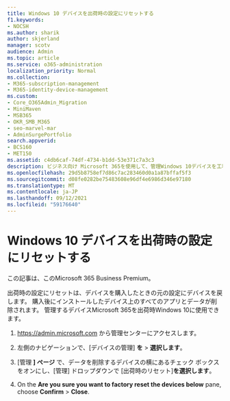 ```yaml
---
title: Windows 10 デバイスを出荷時の設定にリセットする
f1.keywords:
- NOCSH
ms.author: sharik
author: skjerland
manager: scotv
audience: Admin
ms.topic: article
ms.service: o365-administration
localization_priority: Normal
ms.collection:
- M365-subscription-management
- M365-identity-device-management
ms.custom:
- Core_O365Admin_Migration
- MiniMaven
- MSB365
- OKR_SMB_M365
- seo-marvel-mar
- AdminSurgePortfolio
search.appverid:
- BCS160
- MET150
ms.assetid: c4db6caf-74df-4734-b1dd-53e371c7a3c3
description: ビジネス向け Microsoft 365を使用して、管理Windows 10デバイスを工場出荷時の状態にリセットし、購入時に元の設定に戻す方法について学習します。
ms.openlocfilehash: 29d5b8758ef7d86c7ac283460d0a1a87bffaf5f3
ms.sourcegitcommit: d08fe0282be75483608e96df4e6986d346e97180
ms.translationtype: MT
ms.contentlocale: ja-JP
ms.lasthandoff: 09/12/2021
ms.locfileid: "59176640"
---
```

# <a name="reset-windows-10-devices-to-their-factory-settings"></a>Windows 10 デバイスを出荷時の設定にリセットする

この記事は、このMicrosoft 365 Business Premium。

出荷時の設定にリセットは、デバイスを購入したときの元の設定にデバイスを戻します。 購入後にインストールしたデバイス上のすべてのアプリとデータが削除されます。 管理するデバイスMicrosoft 365を出荷時Windows 10に使用できます。
  
1. <a href="https://go.microsoft.com/fwlink/p/?linkid=837890" target="_blank">https://admin.microsoft.com</a> から管理センターにアクセスします。
    
2. 左側のナビゲーションで、[デバイスの管理] **を** \> **選択します**。

3. [管理 **] ページ** で、データを削除するデバイスの横にあるチェック ボックスをオンにし、[管理] ドロップダウンで [出荷時のリセット]**を選択します**。
    
4. On the **Are you sure you want to factory reset the devices below** pane, choose **Confirm** \> **Close**.
    
  

